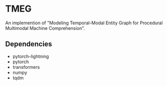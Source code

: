 # TMEG

An implemention of "Modeling Temporal-Modal Entity Graph for Procedural Multimodal Machine Comprehension".

## Dependencies
- pytorch-lightning
- pytorch
- transformers
- numpy
- tqdm